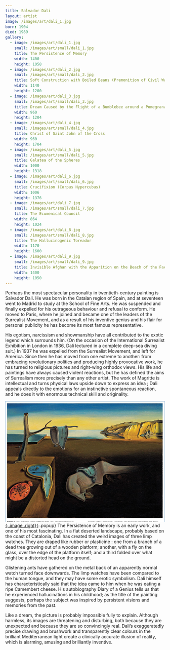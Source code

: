 ```yaml
---
title: Salvador Dali
layout: artist
image: /images/art/dali_1.jpg
born: 1904
died: 1989
gallery:
  - image: /images/art/dali_1.jpg
    small: /images/art/small/dali_1.jpg
    title: The Persistence of Memory
    width: 1400
    height: 1058
  - image: /images/art/dali_2.jpg
    small: /images/art/small/dali_2.jpg
    title: Soft Construction with Boiled Beans (Premonition of Civil War)
    width: 1140
    height: 1200
  - image: /images/art/dali_3.jpg
    small: /images/art/small/dali_3.jpg
    title: Dream Caused by the Flight of a Bumblebee around a Pomegranate a Second Before Awakening
    width: 960
    height: 1204
  - image: /images/art/dali_4.jpg
    small: /images/art/small/dali_4.jpg
    title: Christ of Saint John of the Cross
    width: 960
    height: 1704
  - image: /images/art/dali_5.jpg
    small: /images/art/small/dali_5.jpg
    title: Galatea of the Spheres
    width: 1000
    height: 1318
  - image: /images/art/dali_6.jpg
    small: /images/art/small/dali_6.jpg
    title: Crucifixion (Corpus Hypercubus)
    width: 1006
    height: 1376
  - image: /images/art/dali_7.jpg
    small: /images/art/small/dali_7.jpg
    title: The Ecumenical Council
    width: 864
    height: 1024
  - image: /images/art/dali_8.jpg
    small: /images/art/small/dali_8.jpg
    title: The Hallucinogenic Toreador
    width: 1170
    height: 1600
  - image: /images/art/dali_9.jpg
    small: /images/art/small/dali_9.jpg
    title: Invisible Afghan with the Apparition on the Beach of the Face of Garcia Lorca in the Form of a Fruit Dish with Three Figs
    width: 1400
    height: 1050
---
```


Perhaps the most spectacular personality in twentieth-century painting is
Salvador Dali. He was born in the Catalan region of Spain, and at seventeen
went to Madrid to study at the School of Fine Arts. He was suspended and
finally expelled for his outrageous behaviour and refusal to conform. He moved
to Paris, where he joined and became one of the leaders of the Surrealist
Movement, and as a result of his inventive genius and his flair for personal
publicity he has become its most famous representative.

His egotism, narcissism and showmanship have all contributed to the exotic
legend which surrounds him. (On the occasion of the International Surrealist
Exhibition in London in 1936, Dali lectured in a complete deep-sea diving
suit.) In 1937 he was expelled from the Surrealist Movement, and left for
America. Since then he has moved from one extreme to another: from embracing
revolutionary politics and producing highly provocative work, he has turned to
religious pictures and right-wing orthodox views. His life and paintings have
always caused violent reactions, but he has defined the aims of Surrealism more
precisely than any other artist. The work of Magritte is intellectual and turns
physical laws upside down to express an idea ; Dali appeals directly to the
emotions for an instinctive spontaneous reaction, and he does it with enormous
technical skill and originality.

[![The Persistence of Memory](/images/art/dali_1.jpg){:.image .right}](/images/art/dali_1.jpg){:.popup} 
The Persistence of Memory is an early work, and one of his most fascinating. In
a flat deserted landscape, probably based on the coast of Catalonia, Dali has
created the weird images of three limp watches. They are draped like rubber or
plasticine : one from a branch of a dead tree growing out of a wooden platform;
another, with a fly on the glass, over the edge of the platform itself; and a
third folded over what might be a distorted head on the ground.

Glistening ants have gathered on the metal back of an apparently normal watch
turned face downwards. The limp watches have been compared to the human tongue,
and they may have some erotic symbolism. Dali himself has characteristically
said that the idea came to him when he was eating a ripe Camembert cheese. His
autobiography Diary of a Genius tells us that he experienced hallucinations in
his childhood; as the title of the painting suggests, perhaps the subject was
inspired by persistent visions and memories from the past.

Like a dream, the picture is probably impossible fully to explain. Although
harmless, its images are threatening and disturbing, both because they are
unexpected and because they are so convincingly real. Dali’s exaggeratedly
precise drawing and brushwork and transparently clear colours in the brilliant
Mediterranean light create a clinically accurate illusion of reality, which is
alarming, amusing and brilliantly inventive.
